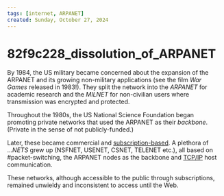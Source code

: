 ```yaml
---
tags: [internet, ARPANET]
created: Sunday, October 27, 2024
---
```


# 82f9c228_dissolution_of_ARPANET

By 1984, the US military became concerned about the expansion of the ARPANET and
its growing non-military applications (see the film _War Games_ released in
1983!). They split the network into the _ARPANET_ for academic research and the
_MILNET_ for non-civilian users where transmission was encrypted and protected.

Throughout the 1980s, the US National Science Foundation began promoting private
networks that used the ARPANET as their _backbone_. (Private in the sense of not
publicly-funded.)

Later, these became commercial and
[subscription-based](cfbef1c4_web_precursors.md). A plethora of ..._NETS_ grew
up (NSFNET, USENET, CSNET, TELENET etc.), all based on #packet-switching, the
ARPANET nodes as the backbone and [TCP/IP](Link_Layer_of_Internet_Protocol.md)
host communication.

These networks, although accessible to the public through subscriptions,
remained unwieldy and inconsistent to access until the Web.
